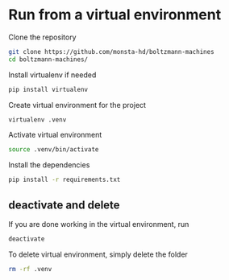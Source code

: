 # Run from a virtual environment
Clone the repository
```bash
git clone https://github.com/monsta-hd/boltzmann-machines
cd boltzmann-machines/
```
Install virtualenv if needed
```bash
pip install virtualenv
```
Create virtual environment for the project
```bash
virtualenv .venv
```
Activate virtual environment
```bash
source .venv/bin/activate
```
Install the dependencies
```bash
pip install -r requirements.txt
```

## deactivate and delete
If you are done working in the virtual environment, run
```bash
deactivate
```
To delete virtual environment, simply delete the folder
```bash
rm -rf .venv
```
